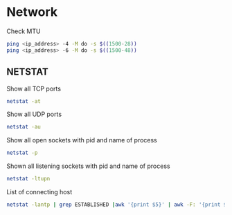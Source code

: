 # Network

Check MTU

```bash
ping <ip_address> -4 -M do -s $((1500-28))
ping <ip_address> -6 -M do -s $((1500-48))
```

## NETSTAT

Show all TCP ports

```bash
netstat -at
```

Show all UDP ports

```bash
netstat -au
```

Show all open sockets with pid and name of process

```bash
netstat -p
```

Shown all listening sockets with pid and name of process

```bash
netstat -ltupn
```

List of connecting host

```bash
netstat -lantp | grep ESTABLISHED |awk '{print $5}' | awk -F: '{print $1}' | sort -u
```
